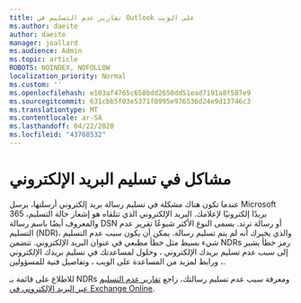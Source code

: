 ```yaml
---
title: تقارير عدم التسليم في Outlook على الويب
ms.author: daeite
author: daeite
manager: joallard
ms.audience: Admin
ms.topic: article
ROBOTS: NOINDEX, NOFOLLOW
localization_priority: Normal
ms.custom: ''
ms.openlocfilehash: e103af4765c658bdd2650dd51ead7191a8f587e9
ms.sourcegitcommit: 631cbb5f03e5371f0995e976536d24e9d13746c3
ms.translationtype: MT
ms.contentlocale: ar-SA
ms.lasthandoff: 04/22/2020
ms.locfileid: "43768532"
---
```

# <a name="issues-with-email-delivery"></a>مشاكل في تسليم البريد الإلكتروني

عندما تكون هناك مشكلة في تسليم رسالة بريد إلكتروني أرسلتها، يرسل Microsoft 365 بريدًا إلكترونيًا لإعلامك. البريد الإلكتروني الذي تتلقاه هو إشعار حالة التسليم، والمعروف أيضًا باسم رسالة DSN أو رسالة ترتد. يسمى النوع الأكثر شيوعًا تقرير عدم التسليم (NDR)، والذي يخبرك أنه لم يتم تسليم رسالة. يمكن أن يكون سبب عدم التسليم شيء بسيط مثل خطأ مطبعي في عنوان البريد الإلكتروني. تتضمن NDRs رمز خطأ يشير إلى سبب عدم تسليم بريدك الإلكتروني ، وحلول لمساعدتك في تسليم بريدك الإلكتروني ، ورابط لمزيد من المساعدة على الويب ، وتفاصيل فنية للمسؤولين.

للاطلاع على قائمة بـ NDRs ومعرفة سبب عدم تسليم رسالتك، راجع [تقارير عدم التسليم عبر البريد الإلكتروني في Exchange Online](https://docs.microsoft.com/exchange/mail-flow-best-practices/non-delivery-reports-in-exchange-online/non-delivery-reports-in-exchange-online).